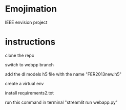 # Emojimation
IEEE envision project

# instructions

clone the repo

switch to webpp branch

add the dl models h5 file with the name "FER2013new.h5"

create a virtual env

install requirements2.txt

run this command in terminal "streamlit run webapp.py"


